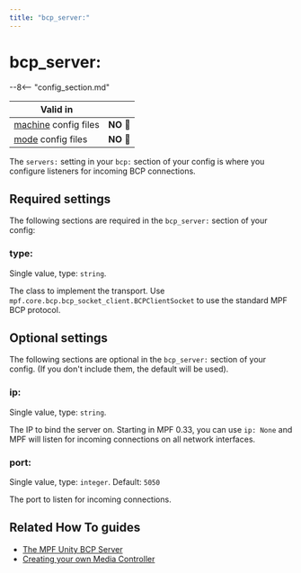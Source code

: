 ```yaml
---
title: "bcp_server:"
---
```


# bcp_server:


--8<-- "config_section.md"

| Valid in | |
|-----|:----:|
|[machine](instructions/machine_config.md) config files |**NO** :no_entry_sign:|
|[mode](instructions/mode_config.md) config files|**NO** :no_entry_sign:|

The `servers:` setting in your `bcp:` section of your config is where
you configure listeners for incoming BCP connections.

## Required settings

The following sections are required in the `bcp_server:` section of your
config:

### type:

Single value, type: `string`.

The class to implement the transport. Use
`mpf.core.bcp.bcp_socket_client.BCPClientSocket` to use the standard MPF
BCP protocol.

## Optional settings

The following sections are optional in the `bcp_server:` section of your
config. (If you don't include them, the default will be used).

### ip:

Single value, type: `string`.

The IP to bind the server on. Starting in MPF 0.33, you can use
`ip: None` and MPF will listen for incoming connections on all network
interfaces.

### port:

Single value, type: `integer`. Default: `5050`

The port to listen for incoming connections.

## Related How To guides

* [The MPF Unity BCP Server](../mc/unity_bcp_server.md)
* [Creating your own Media Controller](../mc/creating_your_own.md)
